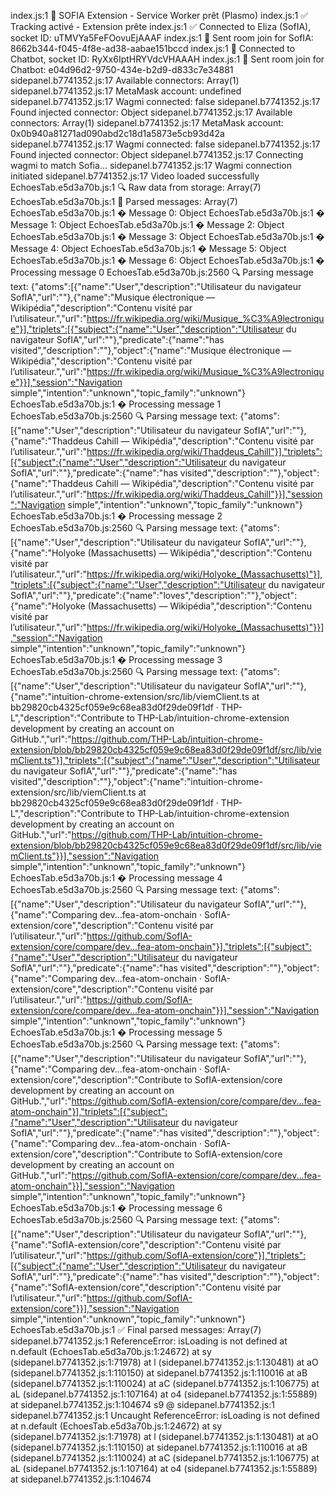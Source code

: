 index.js:1 🚀 SOFIA Extension - Service Worker prêt (Plasmo)
index.js:1 ✅ Tracking activé - Extension prête
index.js:1 ✅ Connected to Eliza (SofIA), socket ID: uTMVYa5FeFOovuEjAAAF
index.js:1 📨 Sent room join for SofIA: 8662b344-f045-4f8e-ad38-aabae151bccd
index.js:1 🤖 Connected to Chatbot, socket ID: RyXx6IptHRYVdcVHAAAH
index.js:1 📨 Sent room join for Chatbot: e04d96d2-9750-434e-b2d9-d833c7e34881
sidepanel.b7741352.js:17 Available connectors: Array(1)
sidepanel.b7741352.js:17 MetaMask account: undefined
sidepanel.b7741352.js:17 Wagmi connected: false
sidepanel.b7741352.js:17 Found injected connector: Object
sidepanel.b7741352.js:17 Available connectors: Array(1)
sidepanel.b7741352.js:17 MetaMask account: 0x0b940a81271ad090abd2c18d1a5873e5cb93d42a
sidepanel.b7741352.js:17 Wagmi connected: false
sidepanel.b7741352.js:17 Found injected connector: Object
sidepanel.b7741352.js:17 Connecting wagmi to match Sofia...
sidepanel.b7741352.js:17 Wagmi connection initiated
sidepanel.b7741352.js:17 Video loaded successfully
EchoesTab.e5d3a70b.js:1 🔍 Raw data from storage: Array(7)
EchoesTab.e5d3a70b.js:1 📝 Parsed messages: Array(7)
EchoesTab.e5d3a70b.js:1 � Message 0: Object
EchoesTab.e5d3a70b.js:1 � Message 1: Object
EchoesTab.e5d3a70b.js:1 � Message 2: Object
EchoesTab.e5d3a70b.js:1 � Message 3: Object
EchoesTab.e5d3a70b.js:1 � Message 4: Object
EchoesTab.e5d3a70b.js:1 � Message 5: Object
EchoesTab.e5d3a70b.js:1 � Message 6: Object
EchoesTab.e5d3a70b.js:1 � Processing message 0
EchoesTab.e5d3a70b.js:2560 🔍 Parsing message text: {"atoms":[{"name":"User","description":"Utilisateur du navigateur SofIA","url":""},{"name":"Musique électronique — Wikipédia","description":"Contenu visité par l’utilisateur.","url":"https://fr.wikipedia.org/wiki/Musique_%C3%A9lectronique"}],"triplets":[{"subject":{"name":"User","description":"Utilisateur du navigateur SofIA","url":""},"predicate":{"name":"has visited","description":""},"object":{"name":"Musique électronique — Wikipédia","description":"Contenu visité par l’utilisateur.","url":"https://fr.wikipedia.org/wiki/Musique_%C3%A9lectronique"}}],"session":"Navigation simple","intention":"unknown","topic_family":"unknown"}
EchoesTab.e5d3a70b.js:1 � Processing message 1
EchoesTab.e5d3a70b.js:2560 🔍 Parsing message text: {"atoms":[{"name":"User","description":"Utilisateur du navigateur SofIA","url":""},{"name":"Thaddeus Cahill — Wikipédia","description":"Contenu visité par l’utilisateur.","url":"https://fr.wikipedia.org/wiki/Thaddeus_Cahill"}],"triplets":[{"subject":{"name":"User","description":"Utilisateur du navigateur SofIA","url":""},"predicate":{"name":"has visited","description":""},"object":{"name":"Thaddeus Cahill — Wikipédia","description":"Contenu visité par l’utilisateur.","url":"https://fr.wikipedia.org/wiki/Thaddeus_Cahill"}}],"session":"Navigation simple","intention":"unknown","topic_family":"unknown"}
EchoesTab.e5d3a70b.js:1 � Processing message 2
EchoesTab.e5d3a70b.js:2560 🔍 Parsing message text: {"atoms":[{"name":"User","description":"Utilisateur du navigateur SofIA","url":""},{"name":"Holyoke (Massachusetts) — Wikipédia","description":"Contenu visité par l’utilisateur.","url":"https://fr.wikipedia.org/wiki/Holyoke_(Massachusetts)"}],"triplets":[{"subject":{"name":"User","description":"Utilisateur du navigateur SofIA","url":""},"predicate":{"name":"loves","description":""},"object":{"name":"Holyoke (Massachusetts) — Wikipédia","description":"Contenu visité par l’utilisateur.","url":"https://fr.wikipedia.org/wiki/Holyoke_(Massachusetts)"}}],"session":"Navigation simple","intention":"unknown","topic_family":"unknown"}
EchoesTab.e5d3a70b.js:1 � Processing message 3
EchoesTab.e5d3a70b.js:2560 🔍 Parsing message text: {"atoms":[{"name":"User","description":"Utilisateur du navigateur SofIA","url":""},{"name":"intuition-chrome-extension/src/lib/viemClient.ts at bb29820cb4325cf059e9c68ea83d0f29de09f1df · THP-L","description":"Contribute to THP-Lab/intuition-chrome-extension development by creating an account on GitHub.","url":"https://github.com/THP-Lab/intuition-chrome-extension/blob/bb29820cb4325cf059e9c68ea83d0f29de09f1df/src/lib/viemClient.ts"}],"triplets":[{"subject":{"name":"User","description":"Utilisateur du navigateur SofIA","url":""},"predicate":{"name":"has visited","description":""},"object":{"name":"intuition-chrome-extension/src/lib/viemClient.ts at bb29820cb4325cf059e9c68ea83d0f29de09f1df · THP-L","description":"Contribute to THP-Lab/intuition-chrome-extension development by creating an account on GitHub.","url":"https://github.com/THP-Lab/intuition-chrome-extension/blob/bb29820cb4325cf059e9c68ea83d0f29de09f1df/src/lib/viemClient.ts"}}],"session":"Navigation simple","intention":"unknown","topic_family":"unknown"}
EchoesTab.e5d3a70b.js:1 � Processing message 4
EchoesTab.e5d3a70b.js:2560 🔍 Parsing message text: {"atoms":[{"name":"User","description":"Utilisateur du navigateur SofIA","url":""},{"name":"Comparing dev...fea-atom-onchain · SofIA-extension/core","description":"Contenu visité par l’utilisateur.","url":"https://github.com/SofIA-extension/core/compare/dev...fea-atom-onchain"}],"triplets":[{"subject":{"name":"User","description":"Utilisateur du navigateur SofIA","url":""},"predicate":{"name":"has visited","description":""},"object":{"name":"Comparing dev...fea-atom-onchain · SofIA-extension/core","description":"Contenu visité par l’utilisateur.","url":"https://github.com/SofIA-extension/core/compare/dev...fea-atom-onchain"}}],"session":"Navigation simple","intention":"unknown","topic_family":"unknown"}
EchoesTab.e5d3a70b.js:1 � Processing message 5
EchoesTab.e5d3a70b.js:2560 🔍 Parsing message text: {"atoms":[{"name":"User","description":"Utilisateur du navigateur SofIA","url":""},{"name":"Comparing dev...fea-atom-onchain · SofIA-extension/core","description":"Contribute to SofIA-extension/core development by creating an account on GitHub.","url":"https://github.com/SofIA-extension/core/compare/dev...fea-atom-onchain"}],"triplets":[{"subject":{"name":"User","description":"Utilisateur du navigateur SofIA","url":""},"predicate":{"name":"has visited","description":""},"object":{"name":"Comparing dev...fea-atom-onchain · SofIA-extension/core","description":"Contribute to SofIA-extension/core development by creating an account on GitHub.","url":"https://github.com/SofIA-extension/core/compare/dev...fea-atom-onchain"}}],"session":"Navigation simple","intention":"unknown","topic_family":"unknown"}
EchoesTab.e5d3a70b.js:1 � Processing message 6
EchoesTab.e5d3a70b.js:2560 🔍 Parsing message text: {"atoms":[{"name":"User","description":"Utilisateur du navigateur SofIA","url":""},{"name":"SofIA-extension/core","description":"Contenu visité par l’utilisateur.","url":"https://github.com/SofIA-extension/core"}],"triplets":[{"subject":{"name":"User","description":"Utilisateur du navigateur SofIA","url":""},"predicate":{"name":"has visited","description":""},"object":{"name":"SofIA-extension/core","description":"Contenu visité par l’utilisateur.","url":"https://github.com/SofIA-extension/core"}}],"session":"Navigation simple","intention":"unknown","topic_family":"unknown"}
EchoesTab.e5d3a70b.js:1 ✅ Final parsed messages: Array(7)
sidepanel.b7741352.js:1 ReferenceError: isLoading is not defined
    at n.default (EchoesTab.e5d3a70b.js:1:24672)
    at sy (sidepanel.b7741352.js:1:71978)
    at l (sidepanel.b7741352.js:1:130481)
    at aO (sidepanel.b7741352.js:1:110150)
    at sidepanel.b7741352.js:1:110016
    at aB (sidepanel.b7741352.js:1:110024)
    at aC (sidepanel.b7741352.js:1:106775)
    at aL (sidepanel.b7741352.js:1:107164)
    at o4 (sidepanel.b7741352.js:1:55889)
    at sidepanel.b7741352.js:1:104674
s9 @ sidepanel.b7741352.js:1
sidepanel.b7741352.js:1 Uncaught ReferenceError: isLoading is not defined
    at n.default (EchoesTab.e5d3a70b.js:1:24672)
    at sy (sidepanel.b7741352.js:1:71978)
    at l (sidepanel.b7741352.js:1:130481)
    at aO (sidepanel.b7741352.js:1:110150)
    at sidepanel.b7741352.js:1:110016
    at aB (sidepanel.b7741352.js:1:110024)
    at aC (sidepanel.b7741352.js:1:106775)
    at aL (sidepanel.b7741352.js:1:107164)
    at o4 (sidepanel.b7741352.js:1:55889)
    at sidepanel.b7741352.js:1:104674
